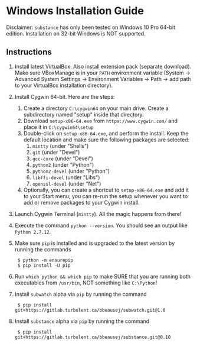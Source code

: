 # Windows Installation Guide

Disclaimer: `substance` has only been tested on Windows 10 Pro 64-bit edition.
Installation on 32-bit Windows is NOT supported.

## Instructions

1. Install latest VirtualBox. Also install extension pack (separate download).
   Make sure VBoxManage is in your `PATH` environment variable (System ->
   Advanced System Settings -> Environment Variables -> Path -> add path to
   your VirtualBox installation directory).
2. Install Cygwin 64-bit. Here are the steps:
   1. Create a directory `C:\cygwin64` on your main drive. Create a subdirectory
      named "setup" inside that directory.
   2. Download `setup-x86-64.exe` from `https://www.cygwin.com/` and place it in
      `C:\cygwin64\setup`
   3. Double-click on `setup-x86-64.exe`, and perform the install. Keep the
      default location and make sure the following packages are selected:
      1. `mintty` (under "Shells")
      2. `git` (under "Devel")
      3. `gcc-core` (under "Devel")
      4. `python2` (under "Python")
      5. `python2-devel` (under "Python")
      6. `libffi-devel` (under "Libs")
      7. `openssl-devel` (under "Net")
   4. Optionally, you can create a shortcut to `setup-x86-64.exe` and add it to
      your Start menu; you can re-run the setup whenever you want to add or
      remove packages to your Cygwin install.
2. Launch Cygwin Terminal (`mintty`). All the magic happens from there!
3. Execute the command `python --version`. You should see an output like `Python 2.7.12`.
4. Make sure `pip` is installed and is upgraded to the latest version by running
   the commands

        $ python -m ensurepip
        $ pip install -U pip

5. Run `which python && which pip` to make SURE that you are running both
   executables from `/usr/bin`, NOT something like `C:\Python`!
6. Install `subwatch` alpha via `pip` by running the command

        $ pip install git+https://gitlab.turbulent.ca/bbeausej/subwatch.git@1.0

7. Install `substance` alpha via `pip` by running the command

        $ pip install git+https://gitlab.turbulent.ca/bbeausej/substance.git@0.10

